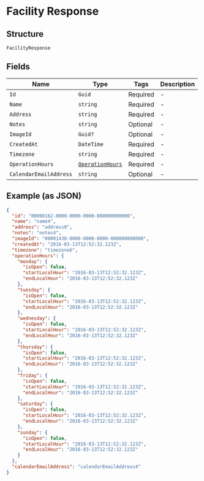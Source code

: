 
# Facility Response

## Structure

`FacilityResponse`

## Fields

| Name | Type | Tags | Description |
|  --- | --- | --- | --- |
| `Id` | `Guid` | Required | - |
| `Name` | `string` | Required | - |
| `Address` | `string` | Required | - |
| `Notes` | `string` | Optional | - |
| `ImageId` | `Guid?` | Optional | - |
| `CreatedAt` | `DateTime` | Required | - |
| `Timezone` | `string` | Required | - |
| `OperationHours` | [`OperationHours`](../../doc/models/operation-hours.md) | Required | - |
| `CalendarEmailAddress` | `string` | Optional | - |

## Example (as JSON)

```json
{
  "id": "00000162-0000-0000-0000-000000000000",
  "name": "name4",
  "address": "address0",
  "notes": "notes4",
  "imageId": "00001430-0000-0000-0000-000000000000",
  "createdAt": "2016-03-13T12:52:32.123Z",
  "timezone": "timezone6",
  "operationHours": {
    "monday": {
      "isOpen": false,
      "startLocalHour": "2016-03-13T12:52:32.123Z",
      "endLocalHour": "2016-03-13T12:52:32.123Z"
    },
    "tuesday": {
      "isOpen": false,
      "startLocalHour": "2016-03-13T12:52:32.123Z",
      "endLocalHour": "2016-03-13T12:52:32.123Z"
    },
    "wednesday": {
      "isOpen": false,
      "startLocalHour": "2016-03-13T12:52:32.123Z",
      "endLocalHour": "2016-03-13T12:52:32.123Z"
    },
    "thursday": {
      "isOpen": false,
      "startLocalHour": "2016-03-13T12:52:32.123Z",
      "endLocalHour": "2016-03-13T12:52:32.123Z"
    },
    "friday": {
      "isOpen": false,
      "startLocalHour": "2016-03-13T12:52:32.123Z",
      "endLocalHour": "2016-03-13T12:52:32.123Z"
    },
    "saturday": {
      "isOpen": false,
      "startLocalHour": "2016-03-13T12:52:32.123Z",
      "endLocalHour": "2016-03-13T12:52:32.123Z"
    },
    "sunday": {
      "isOpen": false,
      "startLocalHour": "2016-03-13T12:52:32.123Z",
      "endLocalHour": "2016-03-13T12:52:32.123Z"
    }
  },
  "calendarEmailAddress": "calendarEmailAddress4"
}
```

